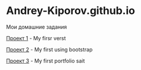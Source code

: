 # Andrey-Kiporov.github.io
Мои домашние задания


[Проект 1](https://Andrey-Kiporov.github.io/1-project/index.html "statik page") - My firsr verst


[Проект 2](https://Andrey-Kiporov.github.io/services/index.html "statik page with bootstrap") - My first using bootstrap


[Проект 3](https://Andrey-Kiporov.github.io/src/index.html "adapting sait geolist") - My first portfolio sait

